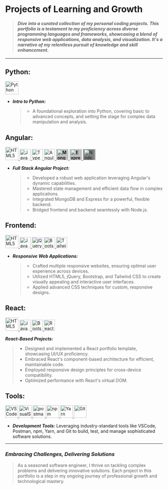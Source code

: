 # **Projects of Learning and Growth**

> #### **_Dive into a curated collection of my personal coding projects. This portfolio is a testament to my proficiency across diverse programming languages and frameworks, showcasing a blend of responsive web applications, data analysis, and visualization. It's a narrative of my relentless pursuit of knowledge and skill enhancement._**

---

## **Python:**

<div>  
 <a href="https://en.wikipedia.org/wiki/Python" target="_blank">
    <img src="https://profilinator.rishav.dev/skills-assets/python-original.svg" title="Hello World" alt="Python" height="42" />
  </a>       
  
</div>

- **_Intro to Python:_**
  > - A foundational exploration into Python, covering basic to advanced concepts, and setting the stage for complex data manipulation and analysis.

## **Angular:**

<div>  
  <a href="https://en.wikipedia.org/wiki/HTML5" target="_blank">
    <img src="https://profilinator.rishav.dev/skills-assets/html5-original-wordmark.svg" alt="HTML5" height="42" />
  </a>       
  <a href="https://www.javascript.com/" target="_blank">
    <img src="https://profilinator.rishav.dev/skills-assets/javascript-original.svg" alt="JavaScript" height="35" />
  </a>  
  <a href="https://www.typescriptlang.org/" target="_blank">
    <img src="https://profilinator.rishav.dev/skills-assets/typescript-original.svg" alt="TypeScript" height="35" />
  </a>  
  <a href="https://angular.io/" target="_blank">
    <img src="https://profilinator.rishav.dev/skills-assets/angularjs-original.svg" alt="Angular" height="35" />
  </a>  
  <a href="https://www.mongodb.com/" target="_blank"><img style="font-weight: bold; background-color: silver; padding-left: 2px; padding-right: 2px" src="https://profilinator.rishav.dev/skills-assets/mongodb-original-wordmark.svg" alt="MongoDB" height="35" />
  </a>  
<a href="https://expressjs.com/" target="_blank"><img style="font-weight: bolder; background-color: silver; padding-left: 2px; padding-right: 2px" src="https://profilinator.rishav.dev/skills-assets/express-original-wordmark.svg" alt="Express.js" height="35" />
  </a>  
  <a href="https://nodejs.org/" target="_blank"><img style="background-color: grey; padding-left: 2px; padding-right: 2px" src="https://profilinator.rishav.dev/skills-assets/nodejs-original-wordmark.svg" alt="Node.js" height="35" />
  </a>  
</div>

- **_Full Stack Angular Project:_**
  > - Developed a robust web application leveraging Angular's dynamic capabilities.
  > - Mastered state management and efficient data flow in complex applications.
  > - Integrated MongoDB and Express for a powerful, flexible backend.
  > - Bridged frontend and backend seamlessly with Node.js.

## **Frontend:**

<div>  
 <a href="https://en.wikipedia.org/wiki/HTML5" target="_blank">
    <img src="https://profilinator.rishav.dev/skills-assets/html5-original-wordmark.svg" alt="HTML5" height="42" />
  </a>       
  <a href="https://www.javascript.com/" target="_blank">
    <img src="https://profilinator.rishav.dev/skills-assets/javascript-original.svg" alt="JavaScript" height="35" />
  </a>
  <a href="https://jquery.com/" target="_blank"><img src="https://profilinator.rishav.dev/skills-assets/jquery.png" alt="jQuery" height="35" />
  </a>  
  <a href="https://getbootstrap.com/docs/3.4/javascript/" target="_blank"><img src="https://profilinator.rishav.dev/skills-assets/bootstrap-plain.svg" alt="Bootstrap" height="35" />
  </a>  
<a href="https://www.tailwindcss.com/" target="_blank"><img src="https://profilinator.rishav.dev/skills-assets/tailwindcss.svg" alt="Tailwind CSS" height="35" />
  </a>  
</div>

- **_Responsive Web Applications:_**
  > - Crafted multiple responsive websites, ensuring optimal user experience across devices.
  > - Utilized HTML5, jQuery, Bootstrap, and Tailwind CSS to create visually appealing and interactive user interfaces.
  > - Applied advanced CSS techniques for custom, responsive designs.

## **React:**

<div>  
 <a href="https://en.wikipedia.org/wiki/HTML5" target="_blank">
    <img src="https://profilinator.rishav.dev/skills-assets/html5-original-wordmark.svg" alt="HTML5" height="42" />
  </a>       
  <a href="https://www.javascript.com/" target="_blank">
    <img src="https://profilinator.rishav.dev/skills-assets/javascript-original.svg" alt="JavaScript" height="35" />
  </a>
   <a href="https://getbootstrap.com/docs/3.4/javascript/" target="_blank"><img src="https://profilinator.rishav.dev/skills-assets/bootstrap-plain.svg" alt="Bootstrap" height="35" />
  </a> 
  <a href="https://reactjs.org/" target="_blank">
    <img src="https://profilinator.rishav.dev/skills-assets/react-original-wordmark.svg" alt="React" height="35" /> 
  </a>   
   
</div>

**_React-Based Projects:_**

> - Designed and implemented a React portfolio template, showcasing UI/UX proficiency.
> - Embraced React's component-based architecture for efficient, maintainable code.
> - Employed responsive design principles for cross-device compatibility.
> - Optimized performance with React's virtual DOM.

  <!-- > - _Created controllers to run the request and handle data properly between view models._ -->

## **Tools:**

<div>  
  <a href="https://code.visualstudio.com/" target="_blank">
    <img src="https://www.vectorlogo.zone/logos/visualstudio_code/visualstudio_code-icon.svg" alt="VSCode" height="40" />
  </a>
  <a href="https://visualstudio.microsoft.com/" target="_blank">
    <img src="https://www.svgrepo.com/show/354520/visual-studio.svg" alt="VisualStudio" height="40" />
  </a>  
  <a href="https://postman.com" target="_blank" rel="noreferrer"> 
    <img src="https://www.vectorlogo.zone/logos/getpostman/getpostman-icon.svg" alt="postman" height="40"/>
  </a> 
  <a href="https://www.npmjs.com/" target="_blank">
  <img src="https://www.vectorlogo.zone/logos/npmjs/npmjs-icon.svg" alt="npm" height="40" />
  </a> 
  <a href="https://yarnpkg.com/" target="_blank">
    <img src="https://www.vectorlogo.zone/logos/yarnpkg/yarnpkg-icon.svg" alt="Yarn" height="40" />
  </a>  
  <a href="https://github.com/" target="_blank">
    <img src="https://www.vectorlogo.zone/logos/git-scm/git-scm-icon.svg" alt="Git" height="40" />
  </a>
</div>

- **_Development Tools:_** Leveraging industry-standard tools like VSCode, Postman, npm, Yarn, and Git to build, test, and manage sophisticated software solutions.

---

### **_Embracing Challenges, Delivering Solutions_**

> As a seasoned software engineer, I thrive on tackling complex problems and delivering innovative solutions. Each project in this portfolio is a step in my ongoing journey of professional growth and technological mastery.
